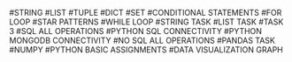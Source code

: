 #STRING
#LIST
#TUPLE
#DICT
#SET
#CONDITIONAL STATEMENTS
#FOR LOOP
#STAR PATTERNS
#WHILE LOOP
#STRING TASK
#LIST TASK
#TASK 3
#SQL ALL OPERATIONS
#PYTHON SQL CONNECTIVITY
#PYTHON MONGODB CONNECTIVITY
#NO SQL ALL OPERATIONS
#PANDAS TASK
#NUMPY
#PYTHON BASIC ASSIGNMENTS
#DATA VISUALIZATION GRAPH

